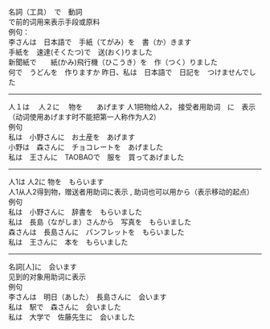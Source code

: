 名詞（工具）　で　動詞  
で前的词用来表示手段或原料  
例句：  
李さんは　日本語で　手紙（てがみ）を　書（か）きます　　  
手紙を　速達(そくたつ)で　送(おく)りました　 　  
新聞紙で　　紙(かみ)飛行機（ひこうき）を　作（つく）りました　　　  
何で　うどんを　作りますか
昨日、私は　日本語で　日記を　つけませんでした

-------
人１は　 人２に　 物を　　あげます
人1把物给人2， 接受者用助词　に　表示  （动词使用あげます时不能把第一人称作为人2）   
例句  
私は　小野さんに　お土産を　あげます  
小野は　森さんに　チョコレートを　あげました  
私は　王さんに　TAOBAOで　服を　買ってあげました

------
人1は 人2に 物を　もらいます  
人1从人2得到物，赠送者用助词に表示 , 助词也可以用から（表示移动的起点）   
例句  
私は　小野さんに　辞書を　もらいました  
私は　長島（ながしま）さんから　写真を　もらいました  
森さんは　長島さんに　パンフレットを　もらいました  
私は　王さんに　本を　もらいました

-----
名詞[人]に　会います　　  
见到的对象用助词に表示  
例句  
李さんは　明日（あした）　長島さんに　会います  
私は　駅で　森さんに　会いました  
私は　大学で　佐藤先生に　会いました
